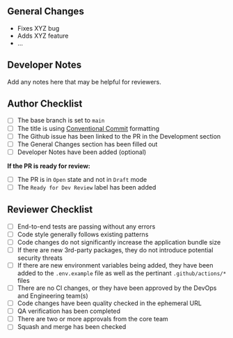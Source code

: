 ## General Changes

- Fixes XYZ bug
- Adds XYZ feature
- …

## Developer Notes

Add any notes here that may be helpful for reviewers.

## Author Checklist

- [ ]  The base branch is set to `main`
- [ ]  The title is using [Conventional Commit](https://www.conventionalcommits.org/en/v1.0.0/) formatting
- [ ]  The Github issue has been linked to the PR in the Development section
- [ ]  The General Changes section has been filled out
- [ ]  Developer Notes have been added (optional)

**If the PR is ready for review:**

- [ ]  The PR is in `Open` state and not in `Draft` mode
- [ ]  The `Ready for Dev Review` label has been added

## Reviewer Checklist

- [ ]  End-to-end tests are passing without any errors
- [ ]  Code style generally follows existing patterns
- [ ]  Code changes do not significantly increase the application bundle size
- [ ]  If there are new 3rd-party packages, they do not introduce potential security threats
- [ ]  If there are new environment variables being added, they have been added to the `.env.example` file as well as the pertinant `.github/actions/*` files
- [ ]  There are no CI changes, or they have been approved by the DevOps and Engineering team(s)
- [ ]  Code changes have been quality checked in the ephemeral URL
- [ ]  QA verification has been completed
- [ ]  There are two or more approvals from the core team
- [ ]  Squash and merge has been checked
